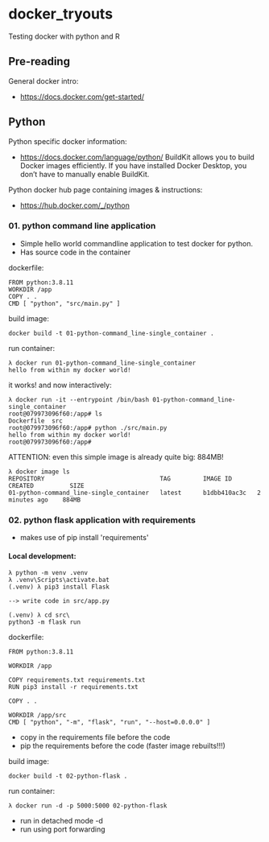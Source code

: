 # docker_tryouts
 Testing docker with python and R

## Pre-reading
General docker intro:
- https://docs.docker.com/get-started/


## Python
Python specific docker information:
- https://docs.docker.com/language/python/
     BuildKit allows you to build Docker images efficiently. If you have installed Docker Desktop, you don’t have to manually enable BuildKit. 

Python docker hub page containing images & instructions:
- https://hub.docker.com/_/python
  

### 01. python command line application
- Simple hello world commandline application to test docker for python.  
- Has source code in the container

dockerfile:

    FROM python:3.8.11
    WORKDIR /app
    COPY . .
    CMD [ "python", "src/main.py" ]

build image:

    docker build -t 01-python-command_line-single_container .

run container:

    λ docker run 01-python-command_line-single_container
    hello from within my docker world!

it works! and now interactively:

    λ docker run -it --entrypoint /bin/bash 01-python-command_line-single_container
    root@079973096f60:/app# ls
    Dockerfile  src
    root@079973096f60:/app# python ./src/main.py
    hello from within my docker world!
    root@079973096f60:/app#

ATTENTION: even this simple image is already quite big: 884MB!

    λ docker image ls
    REPOSITORY                                TAG         IMAGE ID       CREATED          SIZE
    01-python-command_line-single_container   latest      b1dbb410ac3c   2 minutes ago    884MB

### 02. python flask application with requirements
- makes use of pip install 'requirements'

#### Local development:

    λ python -m venv .venv
    λ .venv\Scripts\activate.bat
    (.venv) λ pip3 install Flask

    --> write code in src/app.py

    (.venv) λ cd src\
    python3 -m flask run

dockerfile:

    FROM python:3.8.11

    WORKDIR /app

    COPY requirements.txt requirements.txt
    RUN pip3 install -r requirements.txt

    COPY . .

    WORKDIR /app/src
    CMD [ "python", "-m", "flask", "run", "--host=0.0.0.0" ]

- copy in the requirements file before the code
- pip the requirements before the code (faster image rebuilts!!!)

build image:

    docker build -t 02-python-flask .

run container:

    λ docker run -d -p 5000:5000 02-python-flask


- run in detached mode -d
- run using port forwarding  

